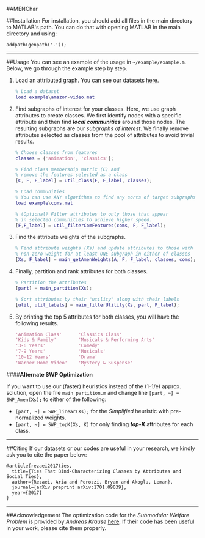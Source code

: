 #AMENChar


##Installation
For installation, you should add all files in the main directory to MATLAB's path. You can do that with opening MATLAB in the main directory and using:

``addpath(genpath('.'));``

---
##Usage
You can see an example of the usage in ``~/example/example.m``. Below, we go through the example step by step.

1.  Load an attributed graph. You can see our datasets [here](http://www3.cs.stonybrook.edu/~arezaei/project/amen_char.html#data).

    ```matlab
    % Load a dataset
    load example\amazon-video.mat
    ```
2. Find subgraphs of interest for your classes. Here, we use graph attributes to create classes. We first identify nodes with a specific attribute and then find **_local communities_** around those nodes. The resulting subgraphs are our *subgraphs of interest*. We finally remove attributes selected as classes from the pool of attributes to avoid trivial results.
	
	```matlab
	% Choose classes from features
	classes = {'animation', 'classics'};
	
	% Find class membership matrix (C) and 
	% remove the features selected as a class
	[C, F, F_label] = util_class(F, F_label, classes);
	
	% Load communities
	% You can use ANY algorithms to find any sorts of target subgraphs here.
	load example\coms.mat
	
	% (Optional) Filter attributes to only those that appear 
	% in selected communities to achieve higher speed.
	[F,F_label] = util_filterComFeatures(coms, F, F_label);
	```
3. Find the attribute weights of the subgraphs.

	```matlab
	% Find attribute weights (Xs) and update attributes to those with
	% non-zero weight for at least ONE subgraph in either of classes
	[Xs, F_label] = main_getAmenWeights(A, F, F_label, classes, coms);
	``` 
4. Finally, partition and rank attributes for both classes.
	
	```matlab
	% Partition the attributes
	[part] = main_partition(Xs);
	
	% Sort attributes by their "utility" along with their labels
	[util, util_labels] = main_filterUtility(Xs, part, F_label);
	```
5. By printing the top 5 attributes for both classes, you will have the following results.
	
	```matlab
	'Animation Class'      'Classics Class'              
	'Kids & Family'        'Musicals & Performing Arts'
	'3-6 Years'            'Comedy'                    
	'7-9 Years'            'Musicals'                  
	'10-12 Years'          'Drama'                     
	'Warner Home Video'    'Mystery & Suspense'        
	```

####**Alternate SWP Optimization**



If you want to use our (faster) heuristics instead of the (1-1/e) approx. solution, open the file ``main_partition.m`` and change line ``[part, ~] = SWP_Amen(Xs);`` to either of the following:

- ``[part, ~] = SWP_linear(Xs);`` for the *Simplified* heuristic with pre-normalized weights.
- ``[part, ~] = SWP_topK(Xs, K)`` for only finding **_top-K_** attributes for each class.


---
##Citing
If our datasets or our codes are useful in your research, we kindly ask you to cite the paper below:

    @article{rezaei2017ties,
	  title={Ties That Bind-Characterizing Classes by Attributes and Social Ties},
	  author={Rezaei, Aria and Perozzi, Bryan and Akoglu, Leman},
	  journal={arXiv preprint arXiv:1701.09039},
	  year={2017}
	}
	
---
##Acknowledgement
The optimization code for the *Submodular Welfare Problem* is provided by *Andreas Krause* [here](https://www.mathworks.com/matlabcentral/fileexchange/20504-submodular-function-optimization). If their code has been useful in your work, please cite them properly.
